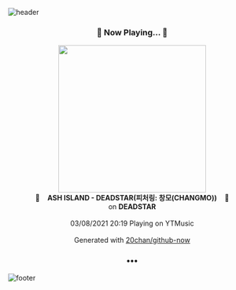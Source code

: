 ![header](https://capsule-render.vercel.app/api?type=wave&height=170&section=header&text=Hi.%20I'm%20SHIFT&fontColor=090707&fontAlignX=45&fontAlignY=65&fontSize=100)

<h3 align="center">🎵 Now Playing... 🎵</h3>
<p align="center">
  <a href="https://music.youtube.com/watch?v=DjzhP1darn8">
    <img width="300" src="https://lh3.googleusercontent.com/icm4G5vNGKkf8Tf73jrSImztf6lvBlsB_8Pkl3a3JfxLbcQbYGLLGCzaEpVn6JgoahLf3Wd8q1e8dpJ-">
  </a>
  <br>
  🎵&nbsp&nbsp&nbsp <b>ASH ISLAND - DEADSTAR(피처링: 창모(CHANGMO))</b> &nbsp&nbsp&nbsp🎵
  <br>
  on <b>DEADSTAR</b>
  
  <br />
  <br />
  03/08/2021 20:19 Playing on YTMusic
  <br />
  <br />
  Generated with <a href="https://github.com/20chan/github-now">20chan/github-now</a>
</p>

<h3 align="center">•••</h3>

![footer](https://capsule-render.vercel.app/api?type=wave&height=150&section=footer)
